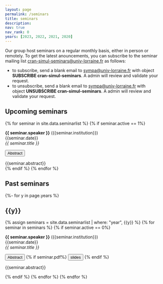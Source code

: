 ```yaml
---
layout: page
permalink: /seminars
title: seminars
description: 
nav: true
nav_rank: 0
years: [2023, 2022, 2021, 2020]
---
```


Our group host seminars on a regular monthly basis, either in person or remotely. 
To get the latest anouncements, you can subscribe to the seminar mailing list [cran-simul-seminars@univ-lorraine.fr](mailto:cran-simul-seminars@univ-lorraine.fr) as follows:

- to subscribe, send a blank email to [sympa@univ-lorraine.fr](mailto:sympa@univ-lorraine.fr) with object **SUBSCRIBE cran-simul-seminars**. A admin will review and validate your request. 
- to unsubscribe, send a blank email to [sympa@univ-lorraine.fr](mailto:sympa@univ-lorraine.fr) with object **UNSUBSCRIBE cran-simul-seminars**. A admin will review and validate your request. 

## Upcoming seminars

{% for seminar in site.data.seminarlist %}
{% if seminar.active == 1%}

  <b>{{ seminar.speaker }}</b> ({{seminar.institution}})<br/>
  {{seminar.date}}<br/>
   <em>{{ seminar.title }}</em><br />

<p>
    <button class="btn btn-primary" type="button" data-toggle="collapse" data-target="#collapse-up-{{forloop.index}}" aria-expanded="false" aria-controls="collapse-u-{{forloop.index}}">
    Abstract
  </button>
</p>
<div class="collapse" id="collapse-up-{{forloop.index}}">
  <div class="card card-body">
{{seminar.abstract}}
  </div>
</div>
{% endif %}
{% endfor %}

## Past seminars


{%- for y in page.years %}
  <h2 class="year">{{y}}</h2>
{% assign seminars = site.data.seminarlist | where: "year", {{y}} %}
{% for seminar in seminars %}
{% if seminar.active == 0%}


    

  <b>{{ seminar.speaker }}</b> ({{seminar.institution}})<br/>
  {{seminar.date}}<br/>
   <em>{{ seminar.title }}</em><br />

<p>
    <button class="btn btn-primary" type="button" data-toggle="collapse" data-target="#collapse-past-{{forloop.index}}" aria-expanded="false" aria-controls="collapse-past-{{forloop.index}}">
    Abstract
  </button> {% if seminar.pdf%} <button type="button" class="btn btn-light" onclick="window.location='/assets/seminars/{{seminar.pdf}}';">slides</button> {% endif %}
</p>    
<div class="collapse" id="collapse-past-{{forloop.index}}">
  <div class="card card-body">
{{seminar.abstract}}
  </div>
</div>

{% endif %}
{% endfor %}
{% endfor %}